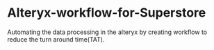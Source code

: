 # Alteryx-workflow-for-Superstore
Automating the data processing in the alteryx by creating workflow to reduce the turn around time(TAT).
